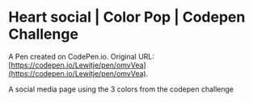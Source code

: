 # Heart social | Color Pop | Codepen Challenge

A Pen created on CodePen.io. Original URL: [https://codepen.io/Lewitje/pen/omvVea](https://codepen.io/Lewitje/pen/omvVea).

A social media page using the 3 colors from the codepen challenge